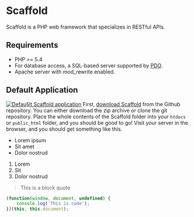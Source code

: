 # Scaffold

Scaffold is a PHP web framework that specializes in RESTful APIs. 

## Requirements

 * PHP >= 5.4
 * For database access, a SQL-based server supported by [PDO](http://php.net/manual/en/pdo.drivers.php).
 * Apache server with mod_rewrite enabled. 

## Default Application

[![Defau§lt Scaffold application][def-app]][def-app] First, [download Scaffold](http://github.com/Scaffold/Scaffold) from the Github repository. You can either download the zip archive or clone the git repository. Place the whole contents of the Scaffold folder into your `htdocs` or `public_html` folder, and you should be good to go! Visit your server in the browser, and you should get something like this.

[def-app]: http://c.nath.is/P3lg/Image%202013.05.19%2017%3A00%3A23.png


 * Lorem ipsum
 * Sit amet
 * Dolor nostrud

 1. Lorem
 1. Sit
 1. Dolor nostrud


> This is a block quote

```js
(function(window, document, undefined) {
    console.log('This is code');
})(this, this.document);
```